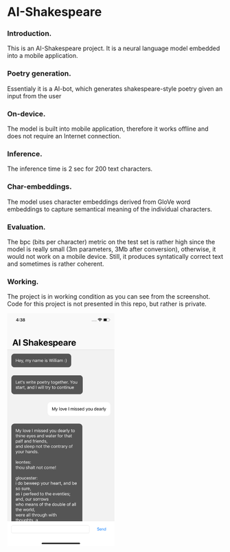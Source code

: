 # AI-Shakespeare
### Introduction. 
This is an AI-Shakespeare project. It is a neural language model embedded into a mobile application. <br/>
### Poetry generation. 
Essentialy it is a AI-bot, which generates shakespeare-style poetry given an input from the user <br/>
### On-device. 
The model is built into mobile application, therefore it works offline and does not require an Internet connection.
### Inference. 
The inference time is 2 sec for 200 text characters.
### Char-embeddings. 
The model uses character embeddings derived from GloVe word embeddings to capture semantical meaning of the individual characters.
### Evaluation. 
The bpc (bits per character) metric on the test set is rather high since the model is really small (3m parameters, 3Mb after conversion), otherwise, it would not work on a mobile device. Still, it produces syntatically correct text and sometimes is rather coherent. 
### Working. 
The project is in working condition as you can see from the screenshot. Code for this project is not presented in this repo, but rather is private.


<img src="images/ai-shakespeare.png" width="250">
